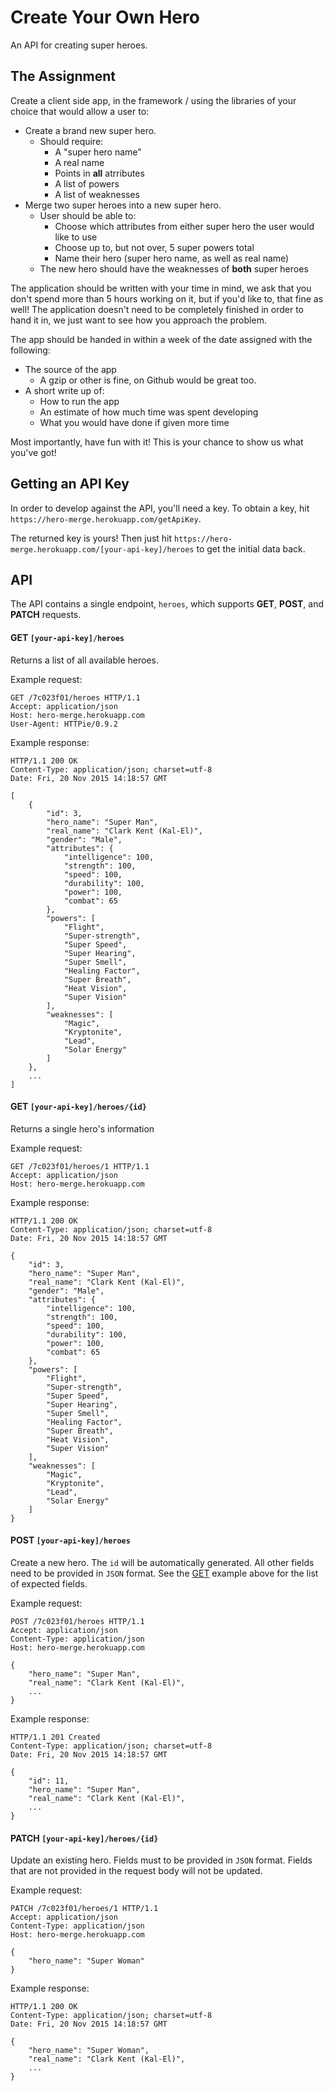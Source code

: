 Create Your Own Hero
===
An API for creating super heroes.

## The Assignment
Create a client side app, in the framework / using the libraries of your choice that would allow
a user to:

* Create a brand new super hero.
  * Should require:
    * A "super hero name"
    * A real name
    * Points in __all__ atrributes
    * A list of powers
    * A list of weaknesses
* Merge two super heroes into a new super hero.
  * User should be able to:
    * Choose which attributes from either super hero the user would like to use
    * Choose up to, but not over, 5 super powers total
    * Name their hero (super hero name, as well as real name)
  * The new hero should have the weaknesses of __both__ super heroes

The application should be written with your time in mind, we ask that you don't
spend more than 5 hours working on it, but if you'd like to, that fine as well!
The application doesn't need to be completely finished in order to hand it in,
we just want to see how you approach the problem.

The app should be handed in within a week of the date assigned with the following:

* The source of the app
  * A gzip or other is fine, on Github would be great too.
* A short write up of:
  * How to run the app
  * An estimate of how much time was spent developing
  * What you would have done if given more time

Most importantly, have fun with it! This is your chance to show us what you've got!


## Getting an API Key
In order to develop against the API, you'll need a key. To obtain a key, hit `https://hero-merge.herokuapp.com/getApiKey`.

The returned key is yours! Then just hit `https://hero-merge.herokuapp.com/[your-api-key]/heroes` to get the initial data back.

## API
The API contains a single endpoint, `heroes`, which supports **GET**, **POST**, and **PATCH** requests.

#### GET `[your-api-key]/heroes`
Returns a list of all available heroes.

Example request:
```http
GET /7c023f01/heroes HTTP/1.1
Accept: application/json
Host: hero-merge.herokuapp.com
User-Agent: HTTPie/0.9.2
```

Example response:
```http
HTTP/1.1 200 OK
Content-Type: application/json; charset=utf-8
Date: Fri, 20 Nov 2015 14:18:57 GMT

[
    {
        "id": 3,
        "hero_name": "Super Man",
        "real_name": "Clark Kent (Kal-El)",
        "gender": "Male",
        "attributes": {
            "intelligence": 100,
            "strength": 100,
            "speed": 100,
            "durability": 100,
            "power": 100,
            "combat": 65
        },
        "powers": [
            "Flight",
            "Super-strength",
            "Super Speed",
            "Super Hearing",
            "Super Smell",
            "Healing Factor",
            "Super Breath",
            "Heat Vision",
            "Super Vision"
        ],
        "weaknesses": [
            "Magic",
            "Kryptonite",
            "Lead",
            "Solar Energy"
        ]
    },
    ...
]
```

#### GET `[your-api-key]/heroes/{id}`
Returns a single hero's information

Example request:
```http
GET /7c023f01/heroes/1 HTTP/1.1
Accept: application/json
Host: hero-merge.herokuapp.com
```

Example response:
```http
HTTP/1.1 200 OK
Content-Type: application/json; charset=utf-8
Date: Fri, 20 Nov 2015 14:18:57 GMT

{
    "id": 3,
    "hero_name": "Super Man",
    "real_name": "Clark Kent (Kal-El)",
    "gender": "Male",
    "attributes": {
        "intelligence": 100,
        "strength": 100,
        "speed": 100,
        "durability": 100,
        "power": 100,
        "combat": 65
    },
    "powers": [
        "Flight",
        "Super-strength",
        "Super Speed",
        "Super Hearing",
        "Super Smell",
        "Healing Factor",
        "Super Breath",
        "Heat Vision",
        "Super Vision"
    ],
    "weaknesses": [
        "Magic",
        "Kryptonite",
        "Lead",
        "Solar Energy"
    ]
}
```

#### POST `[your-api-key]/heroes`
Create a new hero. The `id` will be automatically generated. All other fields need to be provided
in `JSON` format. See the [GET](#get-your-api-keyheroes) example above for the list of expected fields.

Example request:
```http
POST /7c023f01/heroes HTTP/1.1
Accept: application/json
Content-Type: application/json
Host: hero-merge.herokuapp.com

{
    "hero_name": "Super Man",
    "real_name": "Clark Kent (Kal-El)",
    ...
}
```

Example response:
```http
HTTP/1.1 201 Created
Content-Type: application/json; charset=utf-8
Date: Fri, 20 Nov 2015 14:18:57 GMT

{
    "id": 11,
    "hero_name": "Super Man",
    "real_name": "Clark Kent (Kal-El)",
    ...
}
```

#### PATCH `[your-api-key]/heroes/{id}`
Update an existing hero. Fields must to be provided in `JSON` format. Fields that are not provided
in the request body will not be updated.

Example request:
```http
PATCH /7c023f01/heroes/1 HTTP/1.1
Accept: application/json
Content-Type: application/json
Host: hero-merge.herokuapp.com

{
    "hero_name": "Super Woman"
}
```

Example response:
```http
HTTP/1.1 200 OK
Content-Type: application/json; charset=utf-8
Date: Fri, 20 Nov 2015 14:18:57 GMT

{
    "hero_name": "Super Woman",
    "real_name": "Clark Kent (Kal-El)",
    ...
}
```